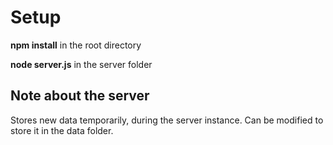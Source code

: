 <h1>Setup</h1>
<p> <strong>npm install</strong> in the root directory</p>
<p> <strong>node server.js</strong> in the server folder</p>

<h2>Note about the server</h2>
<p> Stores new data temporarily, during the server instance. Can be modified to store it in the data folder.</p>
